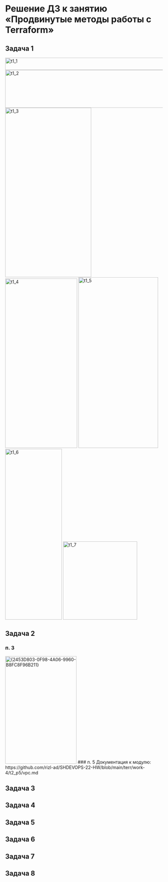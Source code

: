 # Решение ДЗ к занятию «Продвинутые методы работы с Terraform»

## Задача 1
<img width="888" height="39" alt="t1_1" src="https://github.com/user-attachments/assets/a31d5711-10cd-4d5d-9427-90e62dc3c35c" />

<img width="1189" height="121" alt="t1_2" src="https://github.com/user-attachments/assets/a3e72892-9fce-4b47-a4bd-78ae8c401303" />

<img width="275" height="542" alt="t1_3" src="https://github.com/user-attachments/assets/b091a233-59b6-4bcb-a737-c1cb5f0bd887" />
<img width="230" height="542" alt="t1_4" src="https://github.com/user-attachments/assets/259983c8-8140-4cdd-961b-911d244a0045" />
<img width="255" height="546" alt="t1_5" src="https://github.com/user-attachments/assets/3fe69ff0-a1e1-4473-ab43-6799128d6c66" />
<img width="181" height="546" alt="t1_6" src="https://github.com/user-attachments/assets/405b3c08-28fa-474b-ad2e-da01f811c812" />
<img width="237" height="250" alt="t1_7" src="https://github.com/user-attachments/assets/463a6f81-b6dd-4a96-916d-955310328d24" />


## Задача 2
### п. 3
<img width="228" height="344" alt="{2453D803-0F98-4A06-9960-B8FC8F96B211}" src="https://github.com/user-attachments/assets/4ef72729-0382-41e9-9b32-1da12a9dd9f0" />
### п. 5
Документация к модулю: https://github.com/rizl-ad/SHDEVOPS-22-HW/blob/main/terr/work-4/t2_p5/vpc.md

## Задача 3

## Задача 4

## Задача 5

## Задача 6

## Задача 7

## Задача 8
